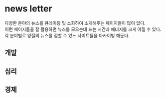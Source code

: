 # news letter
다양한 분야의 뉴스를 큐레이팅 및 소화하여 소개해주는 페이지들이 많이 있다.  
이런 페이지들을 잘 활용하면 뉴스를 모으는데 드는 시간과 에너지를 크게 아낄 수 있다.  
각 분야별로 양질의 뉴스를 접할 수 있느 사이트들을 아카이빙 해둔다.  

## 개발
## 심리
## 경제

